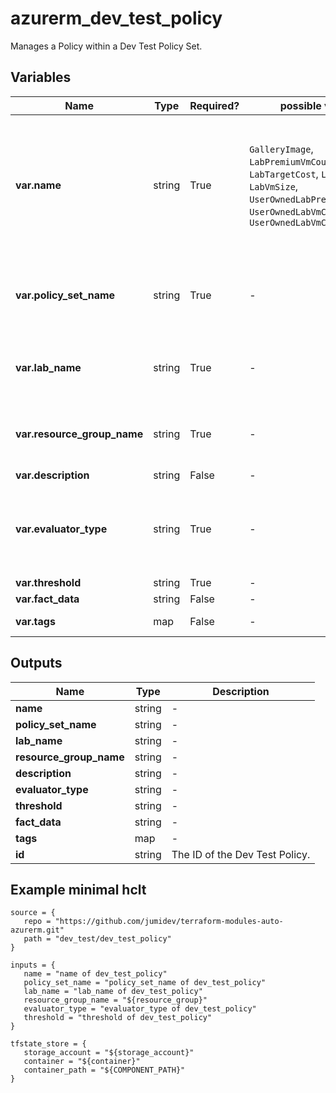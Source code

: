 # azurerm_dev_test_policy

Manages a Policy within a Dev Test Policy Set.

## Variables

| Name | Type | Required? |  possible values |  Description |
| ---- | ---- | --------- |  ----------- | ----------- |
| **var.name** | string | True | `GalleryImage`, `LabPremiumVmCount`, `LabTargetCost`, `LabVmCount`, `LabVmSize`, `UserOwnedLabPremiumVmCount`, `UserOwnedLabVmCount`, `UserOwnedLabVmCountInSubnet`  |  Specifies the name of the Dev Test Policy. Possible values are `GalleryImage`, `LabPremiumVmCount`, `LabTargetCost`, `LabVmCount`, `LabVmSize`, `UserOwnedLabPremiumVmCount`, `UserOwnedLabVmCount` and `UserOwnedLabVmCountInSubnet`. Changing this forces a new resource to be created. | 
| **var.policy_set_name** | string | True | -  |  Specifies the name of the Policy Set within the Dev Test Lab where this policy should be created. Changing this forces a new resource to be created. | 
| **var.lab_name** | string | True | -  |  Specifies the name of the Dev Test Lab in which the Policy should be created. Changing this forces a new resource to be created. | 
| **var.resource_group_name** | string | True | -  |  The name of the resource group in which the Dev Test Lab resource exists. Changing this forces a new resource to be created. | 
| **var.description** | string | False | -  |  A description for the Policy. | 
| **var.evaluator_type** | string | True | -  |  The Evaluation Type used for this Policy. Possible values include: 'AllowedValuesPolicy', 'MaxValuePolicy'. Changing this forces a new resource to be created. | 
| **var.threshold** | string | True | -  |  The Threshold for this Policy. | 
| **var.fact_data** | string | False | -  |  The Fact Data for this Policy. | 
| **var.tags** | map | False | -  |  A mapping of tags to assign to the resource. | 



## Outputs

| Name | Type | Description |
| ---- | ---- | --------- | 
| **name** | string  | - | 
| **policy_set_name** | string  | - | 
| **lab_name** | string  | - | 
| **resource_group_name** | string  | - | 
| **description** | string  | - | 
| **evaluator_type** | string  | - | 
| **threshold** | string  | - | 
| **fact_data** | string  | - | 
| **tags** | map  | - | 
| **id** | string  | The ID of the Dev Test Policy. | 

## Example minimal hclt

```hcl
source = {
   repo = "https://github.com/jumidev/terraform-modules-auto-azurerm.git" 
   path = "dev_test/dev_test_policy" 
}

inputs = {
   name = "name of dev_test_policy" 
   policy_set_name = "policy_set_name of dev_test_policy" 
   lab_name = "lab_name of dev_test_policy" 
   resource_group_name = "${resource_group}" 
   evaluator_type = "evaluator_type of dev_test_policy" 
   threshold = "threshold of dev_test_policy" 
}

tfstate_store = {
   storage_account = "${storage_account}" 
   container = "${container}" 
   container_path = "${COMPONENT_PATH}" 
}


```